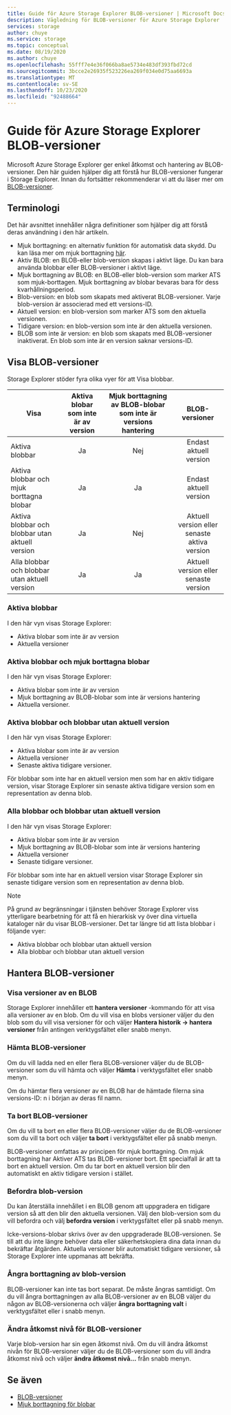 ```yaml
---
title: Guide för Azure Storage Explorer BLOB-versioner | Microsoft Docs
description: Vägledning för BLOB-versioner för Azure Storage Explorer
services: storage
author: chuye
ms.service: storage
ms.topic: conceptual
ms.date: 08/19/2020
ms.author: chuye
ms.openlocfilehash: 55fff7e4e36f066ba8ae5734e483df393fbd72cd
ms.sourcegitcommit: 3bcce2e26935f523226ea269f034e0d75aa6693a
ms.translationtype: MT
ms.contentlocale: sv-SE
ms.lasthandoff: 10/23/2020
ms.locfileid: "92488664"
---
```

# <a name="azure-storage-explorer-blob-versioning-guide"></a>Guide för Azure Storage Explorer BLOB-versioner

Microsoft Azure Storage Explorer ger enkel åtkomst och hantering av BLOB-versioner. Den här guiden hjälper dig att förstå hur BLOB-versioner fungerar i Storage Explorer. Innan du fortsätter rekommenderar vi att du läser mer om [BLOB-versioner](/azure/storage/blobs/versioning-overview).

## <a name="terminology"></a>Terminologi

Det här avsnittet innehåller några definitioner som hjälper dig att förstå deras användning i den här artikeln.

- Mjuk borttagning: en alternativ funktion för automatisk data skydd. Du kan läsa mer om mjuk borttagning [här](/azure/storage/blobs/soft-delete-blob-overview).
- Aktiv BLOB: en BLOB-eller blob-version skapas i aktivt läge. Du kan bara använda blobbar eller BLOB-versioner i aktivt läge.
- Mjuk borttagning av BLOB: en BLOB-eller blob-version som marker ATS som mjuk-borttagen. Mjuk borttagning av blobar bevaras bara för dess kvarhållningsperiod.
- Blob-version: en blob som skapats med aktiverat BLOB-versioner. Varje blob-version är associerad med ett versions-ID.
- Aktuell version: en blob-version som marker ATS som den aktuella versionen.
- Tidigare version: en blob-version som inte är den aktuella versionen.
- BLOB som inte är version: en blob som skapats med BLOB-versioner inaktiverat. En blob som inte är en version saknar versions-ID.

## <a name="view-blob-versions"></a>Visa BLOB-versioner

Storage Explorer stöder fyra olika vyer för att Visa blobbar.

| Visa | Aktiva blobar som inte är av version | Mjuk borttagning av BLOB-blobar som inte är versions hantering | BLOB-versioner |
| ---- | :----------: | :-----------: | :------------------: |
| Aktiva blobbar | Ja | Nej | Endast aktuell version |
| Aktiva blobbar och mjuk borttagna blobar | Ja | Ja | Endast aktuell version |
| Aktiva blobbar och blobbar utan aktuell version | Ja | Nej | Aktuell version eller senaste aktiva version |
| Alla blobbar och blobbar utan aktuell version | Ja | Ja | Aktuell version eller senaste version |

### <a name="active-blobs"></a>Aktiva blobbar

I den här vyn visas Storage Explorer:

- Aktiva blobar som inte är av version
- Aktuella versioner

### <a name="active-blobs-and-soft-deleted-blobs"></a>Aktiva blobbar och mjuk borttagna blobar

I den här vyn visas Storage Explorer:

- Aktiva blobar som inte är av version
- Mjuk borttagning av BLOB-blobar som inte är versions hantering
- Aktuella versioner.

### <a name="active-blobs-and-blobs-without-current-version"></a>Aktiva blobbar och blobbar utan aktuell version

I den här vyn visas Storage Explorer:

- Aktiva blobar som inte är av version
- Aktuella versioner
- Senaste aktiva tidigare versioner. 

För blobbar som inte har en aktuell version men som har en aktiv tidigare version, visar Storage Explorer sin senaste aktiva tidigare version som en representation av denna blob.

### <a name="all-blobs-and-blobs-without-current-version"></a>Alla blobbar och blobbar utan aktuell version

I den här vyn visas Storage Explorer:

- Aktiva blobar som inte är av version
- Mjuk borttagning av BLOB-blobar som inte är versions hantering
- Aktuella versioner
- Senaste tidigare versioner. 

För blobbar som inte har en aktuell version visar Storage Explorer sin senaste tidigare version som en representation av denna blob.

> [!Note]
> På grund av begränsningar i tjänsten behöver Storage Explorer viss ytterligare bearbetning för att få en hierarkisk vy över dina virtuella kataloger när du visar BLOB-versioner. Det tar längre tid att lista blobbar i följande vyer:
> 
> - Aktiva blobbar och blobbar utan aktuell version
> - Alla blobbar och blobbar utan aktuell version

## <a name="manage-blob-versions"></a>Hantera BLOB-versioner

### <a name="view-versions-of-a-blob"></a>Visa versioner av en BLOB

Storage Explorer innehåller ett **hantera versioner** -kommando för att visa alla versioner av en blob. Om du vill visa en blobs versioner väljer du den blob som du vill visa versioner för och väljer **Hantera historik &rarr; hantera versioner** från antingen verktygsfältet eller snabb menyn.

### <a name="download-blob-versions"></a>Hämta BLOB-versioner

Om du vill ladda ned en eller flera BLOB-versioner väljer du de BLOB-versioner som du vill hämta och väljer **Hämta** i verktygsfältet eller snabb menyn.

Om du hämtar flera versioner av en BLOB har de hämtade filerna sina versions-ID: n i början av deras fil namn.

### <a name="delete-blob-versions"></a>Ta bort BLOB-versioner

Om du vill ta bort en eller flera BLOB-versioner väljer du de BLOB-versioner som du vill ta bort och väljer **ta bort** i verktygsfältet eller på snabb menyn.

BLOB-versioner omfattas av principen för mjuk borttagning. Om mjuk borttagning har Aktiver ATS tas BLOB-versioner bort. Ett specialfall är att ta bort en aktuell version. Om du tar bort en aktuell version blir den automatiskt en aktiv tidigare version i stället.

### <a name="promote-blob-version"></a>Befordra blob-version

Du kan återställa innehållet i en BLOB genom att uppgradera en tidigare version så att den blir den aktuella versionen. Välj den blob-version som du vill befordra och välj **befordra version** i verktygsfältet eller på snabb menyn.

Icke-versions-blobar skrivs över av den uppgraderade BLOB-versionen. Se till att du inte längre behöver data eller säkerhetskopiera dina data innan du bekräftar åtgärden. Aktuella versioner blir automatiskt tidigare versioner, så Storage Explorer inte uppmanas att bekräfta.

### <a name="undelete-blob-version"></a>Ångra borttagning av blob-version

BLOB-versioner kan inte tas bort separat. De måste ångras samtidigt. Om du vill ångra borttagningen av alla BLOB-versioner av en BLOB väljer du någon av BLOB-versionerna och väljer **ångra borttagning valt** i verktygsfältet eller i snabb menyn.

### <a name="change-access-tier-of-blob-versions"></a>Ändra åtkomst nivå för BLOB-versioner

Varje blob-version har sin egen åtkomst nivå. Om du vill ändra åtkomst nivån för BLOB-versioner väljer du de BLOB-versioner som du vill ändra åtkomst nivå och väljer **ändra åtkomst nivå...** från snabb menyn.

## <a name="see-also"></a>Se även

* [BLOB-versioner](/azure/storage/blobs/versioning-overview)
* [Mjuk borttagning för blobar](/azure/storage/blobs/soft-delete-blob-overview)
